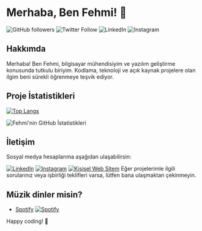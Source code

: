 # Merhaba, Ben Fehmi! 👋

![GitHub followers](https://img.shields.io/github/followers/fehmi?style=social)
![Twitter Follow](https://img.shields.io/twitter/follow/fehmi?style=social)
![LinkedIn](https://img.shields.io/badge/LinkedIn-fehmi-blue)
![Instagram](https://img.shields.io/badge/Instagram-fehmi-red)

## Hakkımda

Merhaba! Ben Fehmi, bilgisayar mühendisiyim ve yazılım geliştirme konusunda tutkulu biriyim. Kodlama, teknoloji ve açık kaynak projelere olan ilgim beni sürekli öğrenmeye teşvik ediyor.

## Proje İstatistikleri

[![Top Langs](https://github-readme-stats.vercel.app/api/top-langs/?username=fehmig&layout=compact)](https://github.com/anuraghazra/github-readme-stats)

![Fehmi'nin GitHub İstatistikleri](https://github-readme-stats.vercel.app/api?username=fehmig&show_icons=true&count_private=true&hide=contribs,prs&theme=radical)

## İletişim

Sosyal medya hesaplarıma aşağıdan ulaşabilirsin:

[![LinkedIn](https://img.icons8.com/color/48/000000/linkedin.png)](https://www.linkedin.com/in/fehmigunay)
[![Instagram](https://img.icons8.com/color/48/000000/instagram-new.png)](https://www.instagram.com/fehmiig)
[![Kişisel Web Sitem](https://icons8.com/icon/1349/website)](https://fehmigunay.com)
Eğer projelerimle ilgili sorularınız veya işbirliği teklifleri varsa, lütfen bana ulaşmaktan çekinmeyin.

## Müzik dinler misin?

- [Spotify](https://open.spotify.com/user/SPOTIFY_KULLANICI_ADINIZ) [![Spotify](https://img.icons8.com/color/48/000000/spotify--v1.png)](https://open.spotify.com/user/21ryjbxvr24nrnrjj3cgu6dba?si=0315ee9d0c834276)

Happy coding! 🚀
